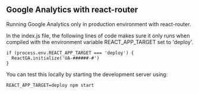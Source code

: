Google Analytics with react-router
----------------------------------
Running Google Analytics only in production environment with react-router.

In the index.js file, the following lines of code makes sure it only runs when
compiled with the environment variable REACT_APP_TARGET set to 'deploy'.

    if (process.env.REACT_APP_TARGET === 'deploy') {
      ReactGA.initialize('UA-######-#')
    }

You can test this locally by starting the development server using:

    REACT_APP_TARGET=deploy npm start
